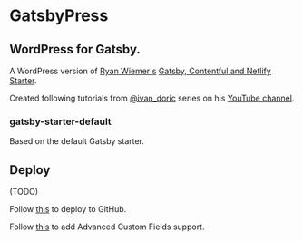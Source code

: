 # GatsbyPress

## WordPress for Gatsby.

A WordPress version of [Ryan Wiemer's](https://github.com/ryanwiemer) [Gatsby, Contentful and Netlify Starter](https://github.com/ryanwiemer/gatsby-starter-gcn).


Created following tutorials from [@ivan_doric](https://twitter.com/ivan_doric) series on his [YouTube channel](https://www.youtube.com/watch?v=etii9yp1J6s).

### gatsby-starter-default
Based on the default Gatsby starter.

## Deploy

(TODO)

Follow [this](https://www.youtube.com/watch?v=oK5yJ2OTJHM&index=8&list=PLUBR53Dw-Ef8fe-8xJXtMpd1-uhgd2Qa6) to deploy to GitHub.

Follow [this](https://www.youtube.com/watch?v=8PAV_9JKW48&list=PLUBR53Dw-Ef8fe-8xJXtMpd1-uhgd2Qa6&index=6) to add Advanced Custom Fields support.
